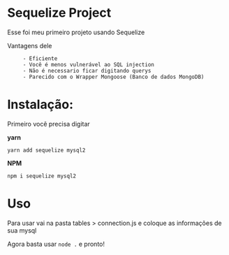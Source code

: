 # Sequelize Project


Esse foi meu primeiro projeto usando Sequelize

Vantagens dele

         - Eficiente
         - Você é menos vulnerável ao SQL injection
         - Não é necessario ficar digitando querys
         - Parecido com o Wrapper Mongoose (Banco de dados MongoDB)


# Instalação:

Primeiro você precisa digitar 

**yarn**


```shell
yarn add sequelize mysql2
```

**NPM**

```shell
npm i sequelize mysql2
```

# Uso

Para usar vai na pasta tables > connection.js e coloque as informações de sua mysql

Agora basta usar ```node .``` e pronto!


